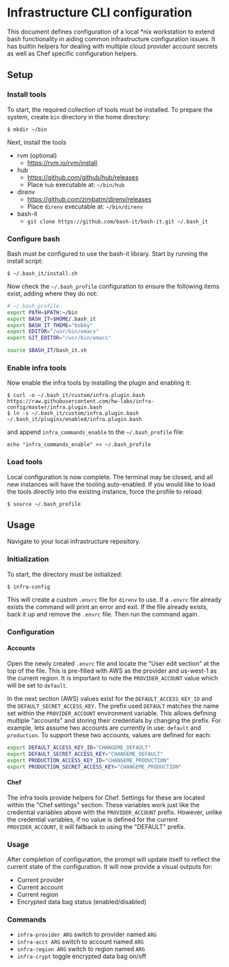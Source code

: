 # Infrastructure CLI configuration

This document defines configuration of a local *nix workstation to extend
bash functionality in aiding common infrastructure configuration issues.
It has builtin helpers for dealing with multiple cloud provider account
secrets as well as Chef specific configuration helpers.

## Setup

### Install tools

To start, the required collection of tools must be installed. To prepare the
system, create `bin` directory in the home directory:

```
$ mkdir ~/bin
```

Next, install the tools

* rvm (optional)
  * https://rvm.io/rvm/install
* hub
  * https://github.com/github/hub/releases
  * Place `hub` executable at: `~/bin/hub`
* direnv
  * https://github.com/zimbatm/direnv/releases
  * Place `direnv` executable at: `~/bin/direnv`
* bash-it
  * `git clone https://github.com/bash-it/bash-it.git ~/.bash_it`

### Configure bash

Bash must be configured to use the bash-it library. Start by running the
install script:

```
$ ~/.bash_it/install.sh
```

Now check the `~/.bash_profile` configuration to ensure the following items
exist, adding where they do not:

```bash
# ~/.bash_profile
export PATH=$PATH:~/bin
export BASH_IT=$HOME/.bash_it
export BASH_IT_THEME="bobby"
export EDITOR="/usr/bin/emacs"
export GIT_EDITOR="/usr/bin/emacs"

source $BASH_IT/bash_it.sh
```

### Enable infra tools

Now enable the infra tools by installing the plugin and enabling it:

```
$ curl -o ~/.bash_it/custom/infra.plugin.bash https://raw.githubusercontent.com/hw-labs/infra-config/master/infra.plugin.bash
$ ln -s ~/.bash_it/custom/infra.plugin.bash ~/.bash_it/plugins/enabled/infra.plugin.bash
```

and append `infra_commands_enable` to the `~/.bash_profile` file:

```
echo "infra_commands_enable" >> ~/.bash_profile
```

### Load tools

Local configuration is now complete. The terminal may be closed, and all new
instances will have the tooling auto-enabled. If you would like to load the
tools directly into the existing instance, force the profile to reload:

```
$ source ~/.bash_profile
```

## Usage

Navigate to your local infrastructure repository.

### Initialization

To start, the directory must be initialized:

```
$ infra-config
```

This will create a custom `.envrc` file for `direnv` to use. If a `.envrc`
file already exists the command will print an error and exit. If the file
already exists, back it up and remove the `.envrc` file. Then run the command
again.

### Configuration

#### Accounts

Open the newly created `.envrc` file and locate the "User edit section" at
the top of the file. This is pre-filled with AWS as the provider and us-west-1
as the current region. It is important to note the `PROVIDER_ACCOUNT` value
which will be set to `default`.

In the next section (AWS) values exist for the `DEFAULT_ACCESS_KEY_ID` and the
`DEFAULT_SECRET_ACCESS_KEY`. The prefix used `DEFAULT` matches the name set
within the `PROVIDER_ACCOUNT` environment variable. This allows defining
multiple "accounts" and storing their credentials by changing the prefix.
For example, lets assume two accounts are currently in use: `default` and
`production`. To support these two accounts, values are defined for each:

```bash
export DEFAULT_ACCESS_KEY_ID="CHANGEME_DEFAULT"
export DEFAULT_SECRET_ACCESS_KEY="CHANGEME_DEFAULT"
export PRODUCTION_ACCESS_KEY_ID="CHANGEME_PRODUCTION"
export PRODUCTION_SECRET_ACCESS_KEY="CHANGEME_PRODUCTION"
```

#### Chef

The infra tools provide helpers for Chef. Settings for these are located
within the "Chef settings" section. These variables work just like the
credential variables above with the `PROVIDER_ACCOUNT` prefix. However,
unlike the credential variables, if no value is defined for the current
`PROVIDER_ACCOUNT`, it will fallback to using the "DEFAULT" prefix.

### Usage

After completion of configuration, the prompt will update itself to reflect
the current state of the configuration. It will now provide a visual outputs
for:

* Current provider
* Current account
* Current region
* Encrypted data bag status (enabled/disabled)

### Commands

* `infra-provider ARG` switch to provider named `ARG`
* `infra-acct ARG` switch to account named `ARG`
* `infra-region ARG` switch to region named `ARG`
* `infra-crypt` toggle encrypted data bag on/off
